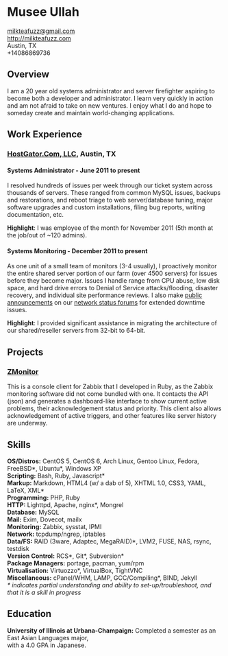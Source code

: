 # Musee Ullah

<milkteafuzz@gmail.com>  
<http://milkteafuzz.com>  
Austin, TX  
+14086869736  

## Overview

I am a 20 year old systems administrator and server firefighter aspiring to 
become both a developer and administrator. I learn very quickly in action and am 
not afraid to take on new ventures. I enjoy what I do and hope to someday create 
and maintain world-changing applications.

## Work Experience

### [HostGator.Com, LLC][], Austin, TX

#### Systems Administrator - June 2011 to present

I resolved hundreds of issues per week through our ticket system across thousands 
of servers. These ranged from common MySQL issues, backups and restorations, and 
reboot triage to web server/database tuning, major software upgrades and custom 
installations, filing bug reports, writing documentation, etc.

**Highlight**: I was employee of the month for November 2011 (5th month at the 
job/out of ~120 admins).

#### Systems Monitoring - December 2011 to present

As one unit of a small team of monitors (3-4 usually), I proactively monitor the 
entire shared server portion of our farm (over 4500 servers) for issues before 
they become major. Issues I handle range from CPU abuse, low disk space, and 
hard drive errors to Denial of Service attacks/flooding, disaster recovery, and 
individual site performance reviews. I also make [public announcements][] on our 
[network status forums][] for extended downtime issues.

**Highlight**: I provided significant assistance in migrating the architecture 
of our shared/reseller servers from 32-bit to 64-bit.

## Projects

### [ZMonitor][]

This is a console client for Zabbix that I developed in Ruby, as the Zabbix 
monitoring software did not come bundled with one. It contacts the API (json) 
and generates a dashboard-like interface to show current active problems, their 
acknowledgement status and priority. This client also allows acknowledgement 
of active triggers, and other features like server history are underway.

## Skills

**OS/Distros:** CentOS 5, CentOS 6, Arch Linux, Gentoo Linux, Fedora, FreeBSD\*, 
Ubuntu\*, Windows XP  
**Scripting:** Bash, Ruby, Javascript\*  
**Markup:** Markdown, HTML4 (w/ a dab of 5), XHTML 1.0, CSS3, YAML, LaTeX, XML\*  
**Programming:** PHP, Ruby  
**HTTP:** Lighttpd, Apache, nginx\*, Mongrel  
**Database:** MySQL  
**Mail:** Exim, Dovecot, mailx  
**Monitoring:** Zabbix, sysstat, IPMI  
**Network:** tcpdump/ngrep, iptables  
**Data/FS:** RAID (3ware, Adaptec, MegaRAID)\*, LVM2, FUSE, NAS, rsync, testdisk  
**Version Control:** RCS\*, Git\*, Subversion\*  
**Package Managers:** portage, pacman, yum/rpm  
**Virtualisation:** Virtuozzo\*, VirtualBox, TightVNC  
**Miscellaneous:** cPanel/WHM, LAMP, GCC/Compiling\*, BIND, Jekyll  
*&#42; indicates partial understanding and ability to set-up/troubleshoot, and that it is a skill in progress*

## Education

**University of Illinois at Urbana-Champaign:** Completed a semester as an East Asian Languages major,       
with a 4.0 GPA in Japanese.

[HostGator.Com, LLC]: http://www.hostgator.com
[public announcements]: http://forums.hostgator.com/search.php?do=finduser&u=126179
[network status forums]: http://forums.hostgator.com/network-status-f14.html
[ZMonitor]: https://github.com/liliff/zmonitor
